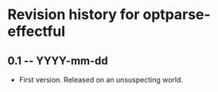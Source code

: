 # Revision history for optparse-effectful

## 0.1 -- YYYY-mm-dd

* First version. Released on an unsuspecting world.
